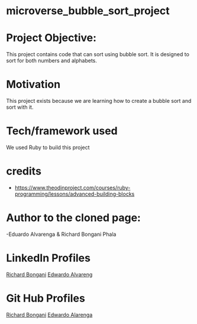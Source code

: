 # microverse_bubble_sort_project

# Project Objective:

This project contains code that can sort using bubble sort. It is designed to sort for both numbers and alphabets.

# Motivation

This project exists because we are learning how to create a bubble sort and sort with it.

# Tech/framework used

We used Ruby to build this project

# credits

- https://www.theodinproject.com/courses/ruby-programming/lessons/advanced-building-blocks

# Author to the cloned page:

  -Eduardo Alvarenga & Richard Bongani Phala

# LinkedIn Profiles

<a href="https://www.linkedin.com/in/richard-phala-078428113/">Richard Bongani</a>
<a href="https://www.linkedin.com/in/eduardo-alvarenga-44204818a/">Edwardo Alvareng</a>

# Git Hub Profiles

 <a href="https://github.com/RichardBongani">Richard Bongani</a>
<a href ="https://github.com/eduardoreisalvarenga">Edwardo Alarenga</a>
